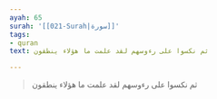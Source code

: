 ```yaml
---
ayah: 65
surah: '[[021-Surah|سورة]]'
tags:
- quran
text: ثم نكسوا على رءوسهم لقد علمت ما هؤلاء ينطقون

---
```

> ثم نكسوا على رءوسهم لقد علمت ما هؤلاء ينطقون
